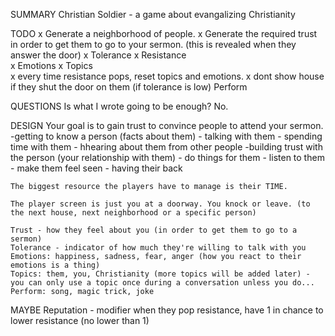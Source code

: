 SUMMARY
    Christian Soldier - a game about evangalizing Christianity

TODO
    x Generate a neighborhood of people.
    x Generate the required trust in order to get them to go to your sermon. (this is revealed when they answer the door)
    x Tolerance
    x Resistance    
    x Emotions
    x Topics    
    x every time resistance pops, reset topics and emotions.
    x dont show house if they shut the door on them (if tolerance is low)
    Perform

QUESTIONS
    Is what I wrote going to be enough? No.

DESIGN
    Your goal is to gain trust to convince people to attend your sermon.     
    -getting to know a person (facts about them)
        - talking with them
        - spending time with them
        - hhearing about them from other people
    -building trust with the person (your relationship with them)
        - do things for them
        - listen to them
        - make them feel seen
        - having their back
    
    The biggest resource the players have to manage is their TIME.

    The player screen is just you at a doorway. You knock or leave. (to the next house, next neighborhood or a specific person)

    Trust - how they feel about you (in order to get them to go to a sermon)
    Tolerance - indicator of how much they're willing to talk with you
    Emotions: happiness, sadness, fear, anger (how you react to their emotions is a thing)
    Topics: them, you, Christianity (more topics will be added later) - you can only use a topic once during a conversation unless you do...
    Perform: song, magic trick, joke

MAYBE
    Reputation - modifier
    when they pop resistance, have 1 in <resistance value> chance to lower resistance (no lower than 1)